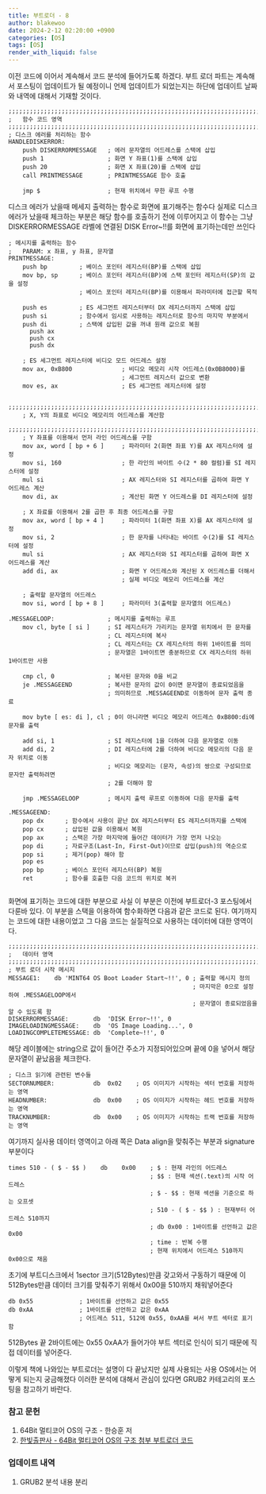 ```yaml
---
title: 부트로더 - 8
author: blakewoo
date: 2024-2-12 02:20:00 +0900
categories: [OS]
tags: [OS]
render_with_liquid: false
---
```


이전 코드에 이어서 계속해서 코드 분석에 들어가도록 하겠다.
부트 로더 파트는 계속해서 포스팅이 업데이트가 될 예정이니
언제 업데이트가 되었는지는 하단에 업데이트 날짜와 내역에 대해서 기재할 것이다.

```	
;;;;;;;;;;;;;;;;;;;;;;;;;;;;;;;;;;;;;;;;;;;;;;;;;;;;;;;;;;;;;;;;;;;;;;;;;;;;;;;;
;	함수 코드 영역
;;;;;;;;;;;;;;;;;;;;;;;;;;;;;;;;;;;;;;;;;;;;;;;;;;;;;;;;;;;;;;;;;;;;;;;;;;;;;;;;
; 디스크 에러를 처리하는 함수	
HANDLEDISKERROR:
    push DISKERRORMESSAGE   ; 에러 문자열의 어드레스를 스택에 삽입
    push 1                  ; 화면 Y 좌표(1)를 스택에 삽입
    push 20                 ; 화면 X 좌표(20)를 스택에 삽입
    call PRINTMESSAGE       ; PRINTMESSAGE 함수 호출
	
    jmp $                   ; 현재 위치에서 무한 루프 수행

```
디스크 에러가 났을때 메세지 출력하는 함수로 화면에 표기해주는 함수다
실제로 디스크 에러가 났을때 체크하는 부분은 해당 함수를 호출하기 전에 이루어지고
이 함수는 그냥 DISKERRORMESSAGE 라벨에 연결된 DISK Error~!!를 화면에 표기하는데만 쓰인다

```
; 메시지를 출력하는 함수
;   PARAM: x 좌표, y 좌표, 문자열
PRINTMESSAGE:
    push bp         ; 베이스 포인터 레지스터(BP)를 스택에 삽입
    mov bp, sp      ; 베이스 포인터 레지스터(BP)에 스택 포인터 레지스터(SP)의 값을 설정
                    ; 베이스 포인터 레지스터(BP)를 이용해서 파라미터에 접근할 목적

    push es         ; ES 세그먼트 레지스터부터 DX 레지스터까지 스택에 삽입
    push si         ; 함수에서 임시로 사용하는 레지스터로 함수의 마지막 부분에서
    push di         ; 스택에 삽입된 값을 꺼내 원래 값으로 복원
	  push ax
	  push cx
	  push dx
	
	; ES 세그먼트 레지스터에 비디오 모드 어드레스 설정
    mov ax, 0xB800              ; 비디오 메모리 시작 어드레스(0x0B8000)를 
                                ; 세그먼트 레지스터 값으로 변환
    mov es, ax                  ; ES 세그먼트 레지스터에 설정
	
    ;;;;;;;;;;;;;;;;;;;;;;;;;;;;;;;;;;;;;;;;;;;;;;;;;;;;;;;;;;;;;;;;;;;;;;;;;;;;
    ; X, Y의 좌표로 비디오 메모리의 어드레스를 계산함
    ;;;;;;;;;;;;;;;;;;;;;;;;;;;;;;;;;;;;;;;;;;;;;;;;;;;;;;;;;;;;;;;;;;;;;;;;;;;;
	; Y 좌표를 이용해서 먼저 라인 어드레스를 구함
    mov ax, word [ bp + 6 ]     ; 파라미터 2(화면 좌표 Y)를 AX 레지스터에 설정
    mov si, 160                 ; 한 라인의 바이트 수(2 * 80 컬럼)를 SI 레지스터에 설정
    mul si                      ; AX 레지스터와 SI 레지스터를 곱하여 화면 Y 어드레스 계산
    mov di, ax                  ; 계산된 화면 Y 어드레스를 DI 레지스터에 설정
    
	; X 좌료를 이용해서 2를 곱한 후 최종 어드레스를 구함
    mov ax, word [ bp + 4 ]     ; 파라미터 1(화면 좌표 X)를 AX 레지스터에 설정
    mov si, 2                   ; 한 문자를 나타내는 바이트 수(2)를 SI 레지스터에 설정
    mul si                      ; AX 레지스터와 SI 레지스터를 곱하여 화면 X 어드레스를 계산
    add di, ax                  ; 화면 Y 어드레스와 계산된 X 어드레스를 더해서
                                ; 실제 비디오 메모리 어드레스를 계산
    
	; 출력할 문자열의 어드레스		
    mov si, word [ bp + 8 ]     ; 파라미터 3(출력할 문자열의 어드레스)
	
.MESSAGELOOP:               ; 메시지를 출력하는 루프
    mov cl, byte [ si ]     ; SI 레지스터가 가리키는 문자열 위치에서 한 문자를 
                            ; CL 레지스터에 복사
                            ; CL 레지스터는 CX 레지스터의 하위 1바이트를 의미
                            ; 문자열은 1바이트면 충분하므로 CX 레지스터의 하위 1바이트만 사용
    
    cmp cl, 0               ; 복사된 문자와 0을 비교
    je .MESSAGEEND          ; 복사한 문자의 값이 0이면 문자열이 종료되었음을
                            ; 의미하므로 .MESSAGEEND로 이동하여 문자 출력 종료

    mov byte [ es: di ], cl ; 0이 아니라면 비디오 메모리 어드레스 0xB800:di에 문자를 출력
    
    add si, 1               ; SI 레지스터에 1을 더하여 다음 문자열로 이동
    add di, 2               ; DI 레지스터에 2를 더하여 비디오 메모리의 다음 문자 위치로 이동
                            ; 비디오 메모리는 (문자, 속성)의 쌍으로 구성되므로 문자만 출력하려면
                            ; 2를 더해야 함

    jmp .MESSAGELOOP        ; 메시지 출력 루프로 이동하여 다음 문자를 출력
	
.MESSAGEEND:
    pop dx      ; 함수에서 사용이 끝난 DX 레지스터부터 ES 레지스터까지를 스택에
    pop cx      ; 삽입된 값을 이용해서 복원
    pop ax      ; 스택은 가장 마지막에 들어간 데이터가 가장 먼저 나오는 
    pop di      ; 자료구조(Last-In, First-Out)이므로 삽입(push)의 역순으로
    pop si      ; 제거(pop) 해야 함
	pop es
    pop bp      ; 베이스 포인터 레지스터(BP) 복원
    ret         ; 함수를 호출한 다음 코드의 위치로 복귀
	
```
화면에 표기하는 코드에 대한 부분으로 사실 이 부분은 이전에 부트로더-3 포스팅에서
다룬바 있다. 이 부분을 스택을 이용하여 함수화하면 다음과 같은 코드로 된다.
여기까지는 코드에 대한 내용이었고 그 다음 코드는 실질적으로 사용하는 데이터에 대한 영역이다.

```	
;;;;;;;;;;;;;;;;;;;;;;;;;;;;;;;;;;;;;;;;;;;;;;;;;;;;;;;;;;;;;;;;;;;;;;;;;;;;;;;;
;	데이터 영역
;;;;;;;;;;;;;;;;;;;;;;;;;;;;;;;;;;;;;;;;;;;;;;;;;;;;;;;;;;;;;;;;;;;;;;;;;;;;;;;;
; 부트 로더 시작 메시지
MESSAGE1:    db 'MINT64 OS Boot Loader Start~!!', 0 ; 출력할 메시지 정의
                                                    ; 마지막은 0으로 설정하여 .MESSAGELOOP에서 
                                                    ; 문자열이 종료되었음을 알 수 있도록 함
DISKERRORMESSAGE:		db	'DISK Error~!!', 0
IMAGELOADINGMESSAGE:	db	'OS Image Loading...', 0
LOADINGCOMPLETEMESSAGE:	db	'Complete~!!', 0

```
해당 레이블에는 string으로 값이 들어간 주소가 지정되어있으며 끝에 0을 넣어서 해당 문자열이 끝났음을 체크한다.

```
; 디스크 읽기에 관련된 변수들
SECTORNUMBER:           db  0x02    ; OS 이미지가 시작하는 섹터 번호를 저장하는 영역
HEADNUMBER:             db  0x00    ; OS 이미지가 시작하는 헤드 번호를 저장하는 영역
TRACKNUMBER:            db  0x00    ; OS 이미지가 시작하는 트랙 번호를 저장하는 영역
```
여기까지 실사용 데이터 영역이고 아래 쪽은 Data align을 맞춰주는 부분과 signature 부분이다

```    
times 510 - ( $ - $$ )    db    0x00    ; $ : 현재 라인의 어드레스
                                        ; $$ : 현재 섹션(.text)의 시작 어드레스
                                        ; $ - $$ : 현재 섹션을 기준으로 하는 오프셋
                                        ; 510 - ( $ - $$ ) : 현재부터 어드레스 510까지
                                        ; db 0x00 : 1바이트를 선언하고 값은 0x00
                                        ; time : 반복 수행
                                        ; 현재 위치에서 어드레스 510까지 0x00으로 채움
```
초기에 부트디스크에서 1sector 크기(512Bytes)만큼 갖고와서 구동하기 때문에 이 512Bytes만큼
데이터 크기를 맞춰주기 위해서 0x00을 510까지 채워넣어준다
```
db 0x55             ; 1바이트를 선언하고 값은 0x55
db 0xAA             ; 1바이트를 선언하고 값은 0xAA
                    ; 어드레스 511, 512에 0x55, 0xAA를 써서 부트 섹터로 표기함
```
512Bytes 끝 2바이트에는 0x55 0xAA가 들어가야 부트 섹터로 인식이 되기 때문에 직접 데이터를 넣어준다.

이렇게 책에 나와있는 부트로더는 설명이 다 끝났지만 실제 사용되는 사용 OS에서는 어떻게 되는지 궁금해졌다
이러한 분석에 대해서 관심이 있다면 GRUB2 카테고리의 포스팅을 참고하기 바란다.

### 참고 문헌
1. 64Bit 멀티코어 OS의 구조 - 한승훈 저
2. [한빛출판사 - 64Bit 멀티코어 OS의 구조 첨부 부트로더 코드](https://download.hanbit.co.kr/exam/1836/)

### 업데이트 내역
1. GRUB2 분석 내용 분리

